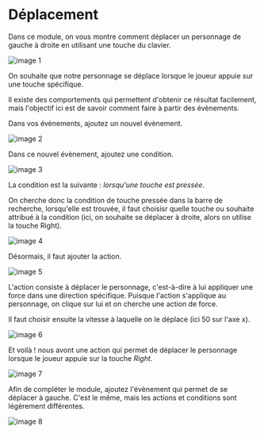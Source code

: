# Déplacement

Dans ce module, on vous montre comment déplacer un personnage de gauche à droite en utilisant une touche du clavier.

![image 1](https://github.com/g404-code-gaming/GDevelop_Cour/blob/main/Images_cours/d%C3%A9placement_1.JPG)

On souhaite que notre personnage se déplace lorsque le joueur appuie sur une touche spécifique. 

Il existe des comportements qui permettent d'obtenir ce résultat facilement, mais l'objectif ici est de savoir comment faire à partir des évènements. 

Dans vos évènements, ajoutez un nouvel évènement. 

![image 2](https://github.com/g404-code-gaming/GDevelop_Cour/blob/main/Images_cours/d%C3%A9placement_2.JPG)

Dans ce nouvel évènement, ajoutez une condition. 

![image 3](https://github.com/g404-code-gaming/GDevelop_Cour/blob/main/Images_cours/d%C3%A9placement_3.JPG)

La condition est la suivante : *lorsqu'une touche est pressée*. 

On cherche donc la condition de touche pressée dans la barre de recherche, lorsqu'elle est trouvée, il faut choisisr quelle touche ou souhaite attribué à la condition (ici, on souhaite se déplacer à droite, alors on utilise la touche Right).

![image 4](https://github.com/g404-code-gaming/GDevelop_Cour/blob/main/Images_cours/d%C3%A9placement_4.JPG)

Désormais, il faut ajouter la action. 

![image 5](https://github.com/g404-code-gaming/GDevelop_Cour/blob/main/Images_cours/d%C3%A9placement_5.JPG)

L'action consiste à déplacer le personnage, c'est-à-dire à lui appliquer une force dans une direction spécifique. Puisque l'action s'applique au personnage, on clique sur lui et on cherche une action de force. 

Il faut choisir ensuite la vitesse à laquelle on le déplace (ici 50 sur l'axe x). 

![image 6](https://github.com/g404-code-gaming/GDevelop_Cour/blob/main/Images_cours/d%C3%A9placement_6.JPG)

Et voilà ! nous avont une action qui permet de déplacer le personnage lorsque le joueur appuie sur la touche *Right*. 

![image 7](https://github.com/g404-code-gaming/GDevelop_Cour/blob/main/Images_cours/d%C3%A9placement_7.JPG)

Afin de compléter le module, ajoutez l'évènement qui permet de se déplacer à gauche. C'est le même, mais les actions et conditions sont légèrement différentes. 

![image 8](https://github.com/g404-code-gaming/GDevelop_Cour/blob/main/Images_cours/d%C3%A9placement_8.JPG)
